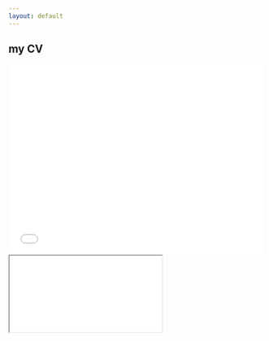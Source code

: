 ```yaml
---
layout: default
---
```

## my CV
<embed src=".pdf/rafika_cv.pdf" width="500" height="375">
<iframe align= "center" width=”100%” height=”100%” src=”/pdf/rafika_cv.pdf#toolbar=0"></iframe>
